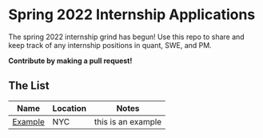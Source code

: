 # Spring 2022 Internship Applications

The spring 2022 internship grind has begun! Use this repo to share and keep track of any internship positions in quant, SWE, and PM.  

**Contribute by making a pull request!**  

## The List

| Name  |  Location |  Notes |
|---|---|-------------|
|[Example](https://example.com) | NYC | this is an example |
